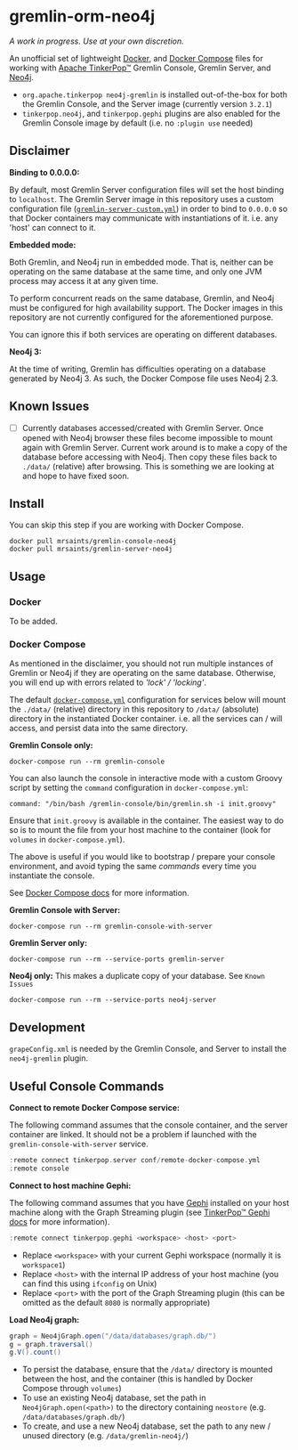 # gremlin-orm-neo4j


_A work in progress. Use at your own discretion._

An unofficial set of lightweight [Docker][docker], and [Docker Compose][docker-compose] files for working with [Apache TinkerPop™][tinkerpop] Gremlin Console, Gremlin Server, and [Neo4j][neo4j].

- `org.apache.tinkerpop neo4j-gremlin` is installed out-of-the-box for both the Gremlin Console, and the Server image (currently version `3.2.1`)
- `tinkerpop.neo4j`, and `tinkerpop.gephi` plugins are also enabled for the Gremlin Console image by default (i.e. no `:plugin use` needed)


## Disclaimer

**Binding to 0.0.0.0:**

By default, most Gremlin Server configuration files will set the host binding to `localhost`. The Gremlin Server image in this repository uses a custom configuration file ([`gremlin-server-custom.yml`](gremlin-server-neo4j/conf/gremlin-server-custom.yml)) in order to bind to `0.0.0.0` so that Docker containers may communicate with instantiations of it. i.e. any 'host' can connect to it.

**Embedded mode:**

Both Gremlin, and Neo4j run in embedded mode. That is, neither can be operating on the same database at the same time, and only one JVM process may access it at any given time.

To perform concurrent reads on the same database, Gremlin, and Neo4j must be configured for high availability support. The Docker images in this repository are not currently configured for the aforementioned purpose.

You can ignore this if both services are operating on different databases.

**Neo4j 3:**

At the time of writing, Gremlin has difficulties operating on a database generated by Neo4j 3. As such, the Docker Compose file uses Neo4j 2.3.


## Known Issues

- [ ] Currently databases accessed/created with Gremlin Server. Once opened with Neo4j browser these files become impossible to
      mount again with Gremlin Server. Current work around is to make a copy of the database before accessing with Neo4j.
      Then copy these files back to `./data/` (relative) after browsing. This is something we are looking at and hope to have fixed soon. 


## Install

You can skip this step if you are working with Docker Compose.

    docker pull mrsaints/gremlin-console-neo4j
    docker pull mrsaints/gremlin-server-neo4j


## Usage

### Docker

To be added.

### Docker Compose

As mentioned in the disclaimer, you should not run multiple instances of Gremlin or Neo4j if they are operating on the same database. Otherwise, you will end up with errors related to _'lock' / 'locking'_.

The default [`docker-compose.yml`](docker-compose.yml) configuration for services below will mount the `./data/` (relative) directory in this repository to `/data/` (absolute) directory in the instantiated Docker container. i.e. all the services can / will access, and persist data into the same directory.

**Gremlin Console only:**

    docker-compose run --rm gremlin-console

You can also launch the console in interactive mode with a custom Groovy script by setting the `command` configuration in `docker-compose.yml`:

    command: "/bin/bash /gremlin-console/bin/gremlin.sh -i init.groovy"

Ensure that `init.groovy` is available in the container. The easiest way to do so is to mount the file from your host machine to the container (look for `volumes` in `docker-compose.yml`).

The above is useful if you would like to bootstrap / prepare your console environment, and avoid typing the same _commands_ every time you instantiate the console.

See [Docker Compose docs][docker-compose-docs] for more information.

**Gremlin Console with Server:**

    docker-compose run --rm gremlin-console-with-server

**Gremlin Server only:**

    docker-compose run --rm --service-ports gremlin-server

**Neo4j only:** This makes a duplicate copy of your database. See `Known Issues`

    docker-compose run --rm --service-ports neo4j-server


## Development

`grapeConfig.xml` is needed by the Gremlin Console, and Server to install the `neo4j-gremlin` plugin.


## Useful Console Commands

**Connect to remote Docker Compose service:**

The following command assumes that the console container, and the server container are linked. It should not be a problem if launched with the `gremlin-console-with-server` service.

```groovy
:remote connect tinkerpop.server conf/remote-docker-compose.yml
:remote console
```

**Connect to host machine Gephi:**

The following command assumes that you have [Gephi][gephi] installed on your host machine along with the Graph Streaming plugin (see [TinkerPop™ Gephi docs][gephi-docs] for more information).

```groovy
:remote connect tinkerpop.gephi <workspace> <host> <port>
```

- Replace `<workspace>` with your current Gephi workspace (normally it is `workspace1`)
- Replace `<host>` with the internal IP address of your host machine (you can find this using `ifconfig` on Unix)
- Replace `<port>` with the port of the Graph Streaming plugin (this can be omitted as the default `8080` is normally appropriate)

**Load Neo4j graph:**

```groovy
graph = Neo4jGraph.open("/data/databases/graph.db/")
g = graph.traversal()
g.V().count()
```

- To persist the database, ensure that the `/data/` directory is mounted between the host, and the container (this is handled by Docker Compose through `volumes`)
- To use an existing Neo4j database, set the path in `Neo4jGraph.open(<path>)` to the directory containing `neostore` (e.g. `/data/databases/graph.db/`)
- To create, and use a new Neo4j database, set the path to any new / unused directory (e.g. `/data/gremlin-neo4j/`)


[docker-compose-docs]: https://docs.docker.com/compose/compose-file/#/command
[docker-compose]: https://docs.docker.com/compose/
[docker-hub]: https://hub.docker.com/
[docker]: https://www.docker.com/
[gephi-docs]: http://tinkerpop.apache.org/docs/current/reference/#gephi-plugin
[gephi]: https://gephi.org/
[neo4j]: https://neo4j.com/
[tinkerpop]: https://tinkerpop.apache.org/
[travis-ci]: https://travis-ci.org/